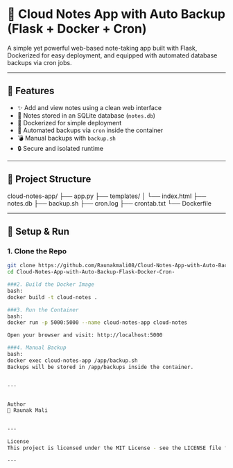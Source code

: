 # 📝 Cloud Notes App with Auto Backup (Flask + Docker + Cron)

A simple yet powerful web-based note-taking app built with Flask, Dockerized for easy deployment, and equipped with automated database backups via cron jobs.

---

## 🚀 Features

- ✨ Add and view notes using a clean web interface
- 💾 Notes stored in an SQLite database (`notes.db`)
- 🐳 Dockerized for simple deployment
- 🔁 Automated backups via `cron` inside the container
- 💣 Manual backups with `backup.sh`
- 🔒 Secure and isolated runtime

---

## 📁 Project Structure

cloud-notes-app/ ├── app.py ├── templates/ │ └── index.html ├── notes.db ├── backup.sh ├── cron.log ├── crontab.txt └── Dockerfile


---

## 🔧 Setup & Run

### 1. Clone the Repo

```bash
git clone https://github.com/Raunakmali08/Cloud-Notes-App-with-Auto-Backup-Flask-Docker-Cron-.git
cd Cloud-Notes-App-with-Auto-Backup-Flask-Docker-Cron-

###2. Build the Docker Image
bash:
docker build -t cloud-notes .

###3. Run the Container
bash:
docker run -p 5000:5000 --name cloud-notes-app cloud-notes

Open your browser and visit: http://localhost:5000

###4. Manual Backup
bash:
docker exec cloud-notes-app /app/backup.sh
Backups will be stored in /app/backups inside the container.


---


Author
👤 Raunak Mali


---

License
This project is licensed under the MIT License - see the LICENSE file for details.

---
